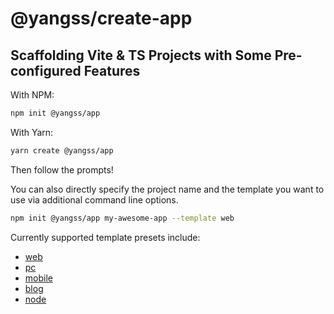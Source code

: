 # @yangss/create-app

## Scaffolding Vite & TS Projects with Some Pre-configured Features
With NPM:
```sh
npm init @yangss/app
```
With Yarn:
```sh
yarn create @yangss/app
```
Then follow the prompts!

You can also directly specify the project name and the template you want to use via additional command line options.

```sh
npm init @yangss/app my-awesome-app --template web
```

Currently supported template presets include:
- [web](https://github.com/yangss3/create-app/blob/master/templates/web/README.md)
- [pc](https://github.com/yangss3/create-app/blob/master/templates/pc/README.md)
- [mobile](https://github.com/yangss3/create-app/blob/master/templates/mobile/README.md)
- [blog](https://github.com/yangss3/create-app/blob/master/templates/blog/README.md)
- [node](https://github.com/yangss3/create-app/blob/master/templates/node/README.md)
